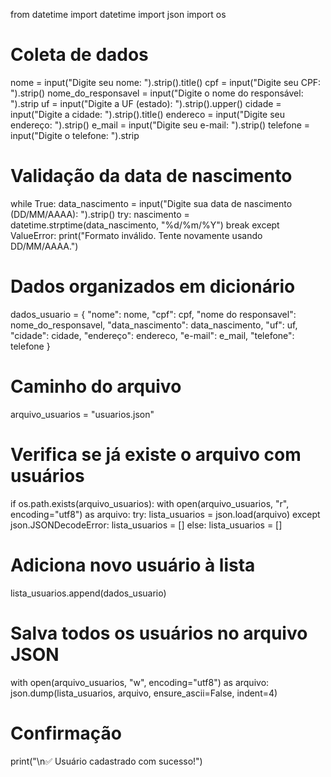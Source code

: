 from datetime import datetime
import json
import os

# Coleta de dados
nome = input("Digite seu nome: ").strip().title()
cpf = input("Digite seu CPF: ").strip()
nome_do_responsavel = input("Digite o nome do responsável: ").strip
uf = input("Digite a UF (estado): ").strip().upper()
cidade = input("Digite a cidade: ").strip().title()
endereco = input("Digite seu endereço: ").strip()
e_mail = input("Digite seu e-mail: ").strip()
telefone = input("Digite o telefone: ").strip

# Validação da data de nascimento
while True:
    data_nascimento = input("Digite sua data de nascimento (DD/MM/AAAA): ").strip()
    try:
        nascimento = datetime.strptime(data_nascimento, "%d/%m/%Y")
        break
    except ValueError:
        print("Formato inválido. Tente novamente usando DD/MM/AAAA.")

# Dados organizados em dicionário
dados_usuario = {
    "nome": nome,
    "cpf": cpf,
    "nome do responsavel": nome_do_responsavel,
    "data_nascimento": data_nascimento,
    "uf": uf,
    "cidade": cidade,
    "endereço": endereco,
    "e-mail": e_mail,
    "telefone": telefone
}

# Caminho do arquivo
arquivo_usuarios = "usuarios.json"

# Verifica se já existe o arquivo com usuários
if os.path.exists(arquivo_usuarios):
    with open(arquivo_usuarios, "r", encoding="utf8") as arquivo:
        try:
            lista_usuarios = json.load(arquivo)
        except json.JSONDecodeError:
            lista_usuarios = []
else:
    lista_usuarios = []

# Adiciona novo usuário à lista
lista_usuarios.append(dados_usuario)

# Salva todos os usuários no arquivo JSON
with open(arquivo_usuarios, "w", encoding="utf8") as arquivo:
    json.dump(lista_usuarios, arquivo, ensure_ascii=False, indent=4)

# Confirmação
print("\n✅ Usuário cadastrado com sucesso!")
